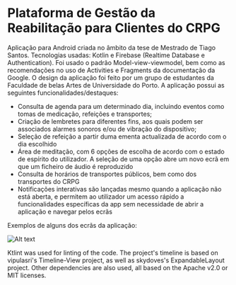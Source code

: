 # Plataforma de Gestão da Reabilitação para Clientes do CRPG

Aplicação para Android criada no âmbito da tese de Mestrado de Tiago Santos. Tecnologias usadas: Kotlin e Firebase (Realtime Database e Authentication). Foi usado o padrão Model-view-viewmodel, bem como as recomendações no uso de Activities e Fragments da documentação da Google. O design da aplicação foi feito por um grupo de estudantes da Faculdade de belas Artes de Universidade do Porto. A aplicação possui as seguintes funcionalidades/destaques:

- Consulta de agenda para um determinado dia, incluindo eventos como tomas de medicação, refeições e transportes;
- Criação de lembretes para diferentes fins, aos quais podem ser associados alarmes sonoros e/ou de vibração do dispositivo;
- Seleção de refeição a partir duma ementa actualizada de acordo com o dia escolhido
- Área de meditação, com 6 opções de escolha de acordo com o estado de espírito do utilizador. A seleção de uma opção abre um novo ecrã em que um ficheiro de áudio é reproduzido
- Consulta de horários de transportes públicos, bem como dos transportes do CRPG
- Notificações interativas são lançadas mesmo quando a aplicação não está aberta, e permitem ao utilizador um acesso rápido a funcionalidades específicas da app sem necessidade de abrir a aplicação e navegar pelos ecrãs


Exemplos de alguns dos ecrãs da aplicação:

![Alt text](https://user-images.githubusercontent.com/43898814/134161904-cc90321d-0b32-4bd7-bab9-3b4e88389c98.PNG "Ecrãs da aplicação")

Ktlint was used for linting of the code. The project's timeline is based on vipulasri's Timeline-View project, as well as  skydoves's 
ExpandableLayout project. Other dependencies are also used, all based on the Apache v2.0 or MIT licenses.
